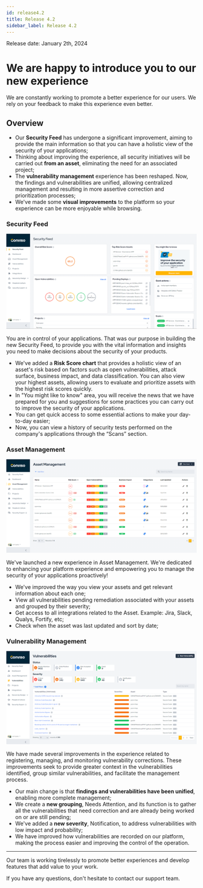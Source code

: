 ```yaml
---
id: release4.2
title: Release 4.2
sidebar_label: Release 4.2
---
```


Release date: January 2th, 2024


# We are happy to introduce you to our new experience

We are constantly working to promote a better experience for our users. We rely on your feedback to make this experience even better.

## Overview

- Our **Security Feed** has undergone a significant improvement, aiming to provide the main information so that you can have a holistic view of the security of your applications;
- Thinking about improving the experience, all security initiatives will be carried out **from an asset**, eliminating the need for an associated project;
- The **vulnerability management** experience has been reshaped. Now, the findings and vulnerabilities are unified, allowing centralized management and resulting in more assertive correction and prioritization processes;
- We've made some **visual improvements** to the platform so your experience can be more enjoyable while browsing.



### Security Feed

<div style={{textAlign:'center'}}>

![img](../../static/img/security-feed-4.2.png)

</div>

You are in control of your applications. That was our purpose in building the new Security Feed, to provide you with the vital information and insights you need to make decisions about the security of your products.

- We've added a **Risk Score chart** that provides a holistic view of an asset's risk based on factors such as open vulnerabilities, attack surface, business impact, and data classification. You can also view your highest assets, allowing users to evaluate and prioritize assets with the highest risk scores quickly.
- In "You might like to know" area, you will receive the news that we have prepared for you and suggestions for some practices you can carry out to improve the security of your applications.
- You can get quick access to some essential actions to make your day-to-day easier;  
- Now, you can view a history of security tests performed on the company's applications through the “Scans” section.

### Asset Management

<div style={{textAlign:'center'}}>

![img](../../static/img/asset-management-4.2.png)

</div>


We've launched a new experience in Asset Management. We're dedicated to enhancing your platform experience and empowering you to manage the security of your applications proactively!

- We've improved the way you view your assets and get relevant information about each one;
- View all vulnerabilities pending remediation associated with your assets and grouped by their severity;
- Get access to all integrations related to the Asset. Example: Jira, Slack, Qualys, Fortify, etc;
- Check when the asset was last updated and sort by date;

### Vulnerability Management

<div style={{textAlign:'center'}}>

![img](../../static/img/vulnerabity-management-4.2.png)

</div>

We have made several improvements in the experience related to registering, managing, and monitoring vulnerability corrections.  These improvements seek to provide greater context in the vulnerabilities identified, group similar vulnerabilities, and facilitate the management process.

- Our main change is that **findings and vulnerabilities have been unified**, enabling more complete management;   
- We create a **new grouping**, Needs Attention, and its function is to gather all the vulnerabilities that need correction and are already being worked on or are still pending;
- We've added a **new severity**, Notification, to address vulnerabilities with low impact and probability;  
- We have improved how vulnerabilities are recorded on our platform, making the process easier and improving the control of the operation.


___

Our team is working tirelessly to promote better experiences and develop features that add value to your work.

If you have any questions, don't hesitate to contact our support team.
